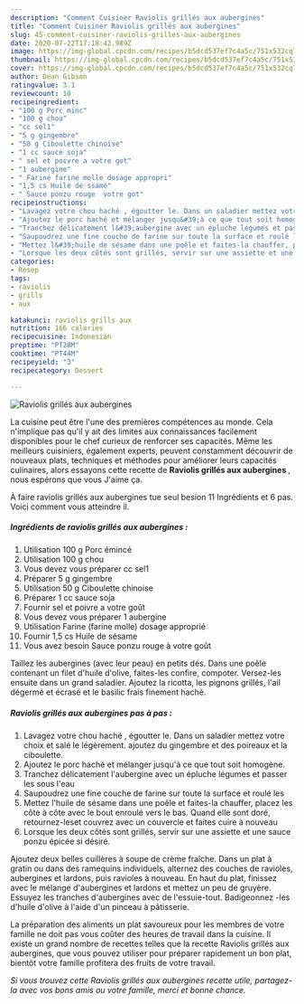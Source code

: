 ```yaml
---
description: "Comment Cuisiner Raviolis grillés aux aubergines"
title: "Comment Cuisiner Raviolis grillés aux aubergines"
slug: 45-comment-cuisiner-raviolis-grilles-aux-aubergines
date: 2020-07-22T17:18:42.989Z
image: https://img-global.cpcdn.com/recipes/b5dcd537ef7c4a5c/751x532cq70/raviolis-grilles-aux-aubergines-photo-principale-de-la-recette.jpg
thumbnail: https://img-global.cpcdn.com/recipes/b5dcd537ef7c4a5c/751x532cq70/raviolis-grilles-aux-aubergines-photo-principale-de-la-recette.jpg
cover: https://img-global.cpcdn.com/recipes/b5dcd537ef7c4a5c/751x532cq70/raviolis-grilles-aux-aubergines-photo-principale-de-la-recette.jpg
author: Dean Gibson
ratingvalue: 3.1
reviewcount: 10
recipeingredient:
- "100 g Porc minc"
- "100 g chou"
- "cc sel1"
- "5 g gingembre"
- "50 g Ciboulette chinoise"
- "1 cc sauce soja"
- " sel et poivre a votre got"
- "1 aubergine"
- " Farine farine molle dosage appropri"
- "1,5 cs Huile de ssame"
- " Sauce ponzu rouge  votre got"
recipeinstructions:
- "Lavagez votre chou haché , égoutter le. Dans un saladier mettez votre choix et salé le légèrement. ajoutez du gingembre et des poireaux et la ciboulette."
- "Ajoutez le porc haché et mélanger jusqu&#39;à ce que tout soit homogène."
- "Tranchez délicatement l&#39;aubergine avec un épluche légumes et passer les sous l&#39;eau"
- "Saupoudrez une fine couche de farine sur toute la surface et roulé les"
- "Mettez l&#39;huile de sésame dans une poêle et faites-la chauffer, placez les côte à côte avec le bout enroulé vers le bas. Quand elle sont doré, retournez-leset couvrez avec un couvercle et faites cuire à nouveau"
- "Lorsque les deux côtés sont grillés, servir sur une assiette et une sauce ponzu épicée si désiré."
categories:
- Resep
tags:
- raviolis
- grills
- aux

katakunci: raviolis grills aux 
nutrition: 166 calories
recipecuisine: Indonesian
preptime: "PT28M"
cooktime: "PT44M"
recipeyield: "3"
recipecategory: Dessert

---
```



![Raviolis grillés aux aubergines](https://img-global.cpcdn.com/recipes/b5dcd537ef7c4a5c/751x532cq70/raviolis-grilles-aux-aubergines-photo-principale-de-la-recette.jpg)

La cuisine peut être l'une des premières compétences au monde. Cela n'implique pas qu'il y ait des limites aux connaissances facilement disponibles pour le chef curieux de renforcer ses capacités. Même les meilleurs cuisiniers, également experts, peuvent constamment découvrir de nouveaux plats, techniques et méthodes pour améliorer leurs capacités culinaires, alors essayons cette recette de <strong> Raviolis grillés aux aubergines </strong>, nous espérons que vous J'aime ça.

<!--inarticleads1-->

À faire raviolis grillés aux aubergines tue seul besion 11 Ingrédients et 6 pas. Voici comment vous atteindre il.

##### Ingrédients de raviolis grillés aux aubergines :

1. Utilisation 100 g Porc émincé
1. Utilisation 100 g chou
1. Vous devez vous préparer cc sel1
1. Préparer 5 g gingembre
1. Utilisation 50 g Ciboulette chinoise
1. Préparer 1 cc sauce soja
1. Fournir  sel et poivre a votre goût
1. Vous devez vous préparer 1 aubergine
1. Utilisation  Farine (farine molle) dosage approprié
1. Fournir 1,5 cs Huile de sésame
1. Vous avez besoin  Sauce ponzu rouge à votre goût


Taillez les aubergines (avec leur peau) en petits dés. Dans une poêle contenant un filet d&#39;huile d&#39;olive, faites-les confire, compoter. Versez-les ensuite dans un grand saladier. Ajoutez la ricotta, les pignons grillés, l&#39;ail dégermé et écrasé et le basilic frais finement haché. 

<!--inarticleads2-->

##### Raviolis grillés aux aubergines pas à pas :

1. Lavagez votre chou haché , égoutter le. Dans un saladier mettez votre choix et salé le légèrement. ajoutez du gingembre et des poireaux et la ciboulette.
1. Ajoutez le porc haché et mélanger jusqu&#39;à ce que tout soit homogène.
1. Tranchez délicatement l&#39;aubergine avec un épluche légumes et passer les sous l&#39;eau
1. Saupoudrez une fine couche de farine sur toute la surface et roulé les
1. Mettez l&#39;huile de sésame dans une poêle et faites-la chauffer, placez les côte à côte avec le bout enroulé vers le bas. Quand elle sont doré, retournez-leset couvrez avec un couvercle et faites cuire à nouveau
1. Lorsque les deux côtés sont grillés, servir sur une assiette et une sauce ponzu épicée si désiré.


Ajoutez deux belles cuillères à soupe de crème fraîche. Dans un plat à gratin ou dans des ramequins individuels, alternez des couches de ravioles, aubergines et lardons, puis ravioles à nouveau. En haut du plat, finissez avec le mélange d&#39;aubergines et lardons et mettez un peu de gruyère. Essuyez les tranches d&#39;aubergines avec de l&#39;essuie-tout. Badigeonnez -les d&#39;huile d&#39;olive à l&#39;aide d&#39;un pinceau à pâtisserie. 

<!--inarticleads1-->

<p>
La préparation des aliments un plat savoureux pour les membres de votre famille ne doit pas vous coûter des heures de travail dans la cuisine. Il existe un grand nombre de recettes telles que la recette Raviolis grillés aux aubergines, que vous pouvez utiliser pour préparer rapidement un bon plat, bientôt votre famille profitera des fruits de votre travail.
</p>

<p>
<i>Si vous trouvez cette Raviolis grillés aux aubergines recette utile, partagez-la avec vos bons amis ou votre famille, merci et bonne chance.</i>
</p>
